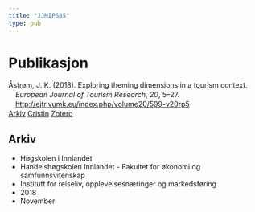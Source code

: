 ```yaml
---
title: "JJMIP685"
type: pub
---
```

<h1>Publikasjon</h1>
<article id="csl-bib-container-JJMIP685" class="csl-bib-container">
  <div class="csl-bib-body" style="line-height: 1.35; padding-left: 1em; text-indent:-1em;">
  <div class="csl-entry">&#xC5;str&#xF8;m, J. K. (2018). Exploring theming dimensions in a tourism context. <i>European Journal of Tourism Research</i>, <i>20</i>, 5&#x2013;27. <a href="http://ejtr.vumk.eu/index.php/volume20/599-v20rp5">http://ejtr.vumk.eu/index.php/volume20/599-v20rp5</a></div>
</div>
  <div class="csl-bib-buttons">
    <a href="#taxonomy-article-JJMIP685" class="csl-bib-button">Arkiv</a>
    <a href alt="Cristin URL" class="csl-bib-button">Cristin</a>
    <a href alt="Zotero URL" class="csl-bib-button">Zotero</a>
  </div>
  <div id="csl-bib-meta-container-JJMIP685"></div>
</article>
<div id="csl-bib-meta-JJMIP685" class="csl-bib-meta">
  <article id="taxonomy-article-JJMIP685" class="taxonomy-article">
    <h1>Arkiv</h1>
    <ul>
      <li>Høgskolen i Innlandet</li>
      <li>Handelshøgskolen Innlandet - Fakultet for økonomi og samfunnsvitenskap</li>
      <li>Institutt for reiseliv, opplevelsesnæringer og markedsføring</li>
      <li>2018</li>
      <li>November</li>
    </ul>
  </article>
</div>
